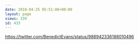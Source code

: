 ```yaml
---
date: 2018-04-25 05:51:08+00:00
layout: page
views: 339
id: 433
---
```


https://twitter.com/BenedictEvans/status/988942336188010496


